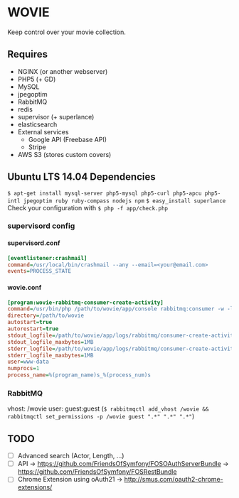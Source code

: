 # WOVIE

Keep control over your movie collection.

## Requires
- NGINX (or another webserver)
- PHP5 (+ GD)
- MySQL
- jpegoptim
- RabbitMQ
- redis
- supervisor (+ superlance)
- elasticsearch
- External services
    - Google API (Freebase API)
    - Stripe
- AWS S3 (stores custom covers)

## Ubuntu LTS 14.04 Dependencies
`$ apt-get install mysql-server php5-mysql php5-curl php5-apcu php5-intl jpegoptim ruby ruby-compass nodejs npm`
`$ easy_install superlance`
Check your configuration with `$ php -f app/check.php`

### supervisord config

#### supervisord.conf
```ini
[eventlistener:crashmail]
command=/usr/local/bin/crashmail --any --email=<your@email.com>
events=PROCESS_STATE
```

#### wovie.conf
```ini
[program:wovie-rabbitmq-consumer-create-activity]
command=/usr/bin/php /path/to/wovie/app/console rabbitmq:consumer -w -l 128 create_activity
directory=/path/to/wovie
autostart=true
autorestart=true
stdout_logfile=/path/to/wovie/app/logs/rabbitmq/consumer-create-activity-%(process_num)s.log
stdout_logfile_maxbytes=1MB
stderr_logfile=/path/to/wovie/app/logs/rabbitmq/consumer-create-activity-%(process_num)s.log
stderr_logfile_maxbytes=1MB
user=www-data
numprocs=1
process_name=%(program_name)s_%(process_num)s
```

### RabbitMQ
vhost: /wovie user: guest:guest (`$ rabbitmqctl add_vhost /wovie && rabbitmqctl set_permissions -p /wovie guest ".*" ".*" ".*"`)

## TODO
- [ ] Advanced search (Actor, Length, …)
- [ ] API
    -> https://github.com/FriendsOfSymfony/FOSOAuthServerBundle
    -> https://github.com/FriendsOfSymfony/FOSRestBundle
- [ ] Chrome Extension using oAuth21
    -> http://smus.com/oauth2-chrome-extensions/

